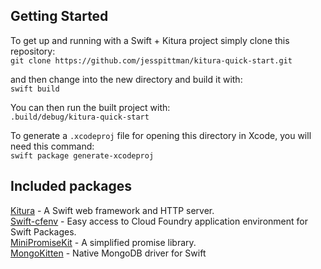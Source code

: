 ## Getting Started

To get up and running with a Swift + Kitura project simply clone this repository:  
`git clone https://github.com/jesspittman/kitura-quick-start.git`

and then change into the new directory and build it with:  
`swift build`

You can then run the built project with:  
`.build/debug/kitura-quick-start`

To generate a `.xcodeproj` file for opening this directory in Xcode, you will need this command:  
`swift package generate-xcodeproj`

## Included packages
[Kitura](http://www.kitura.io/) - A Swift web framework and HTTP server.  
[Swift-cfenv](https://github.com/IBM-Swift/Swift-cfenv) - Easy access to Cloud Foundry application 
environment for Swift Packages.   
[MiniPromiseKit](https://github.com/davidungar/miniPromiseKit) - A simplified promise library.  
[MongoKitten](https://github.com/OpenKitten/MongoKitten) - Native MongoDB driver for Swift

